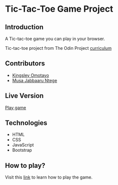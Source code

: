 # Tic-Tac-Toe Game Project

## Introduction

A Tic-tac-toe game you can play in your browser.

Tic-tac-toe project from The Odin Project [curriculum](https://www.theodinproject.com/courses/javascript/lessons/tic-tac-toe-javascript)

## Contributors

- [Kingsley Omotayo](https://github.com/kvnlay)
- [Musa Jabbaaru Ntege](https://github.com/Cena-JM)

## Live Version

[Play game](https://raw.githack.com/kvnlay/js-tic-tac-toe/development/index.html)

## Technologies

- HTML
- CSS
- JavaScript
- Bootstrap

## How to play?

Visit this [link](https://www.wikihow.com/Play-Tic-Tac-Toe) to learn how to play the game.
